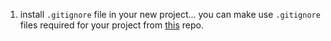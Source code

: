 1. install `.gitignore` file in your new project...
   you can make use `.gitignore` files required for your project from [this](https://github.com/github/gitignore) repo.
